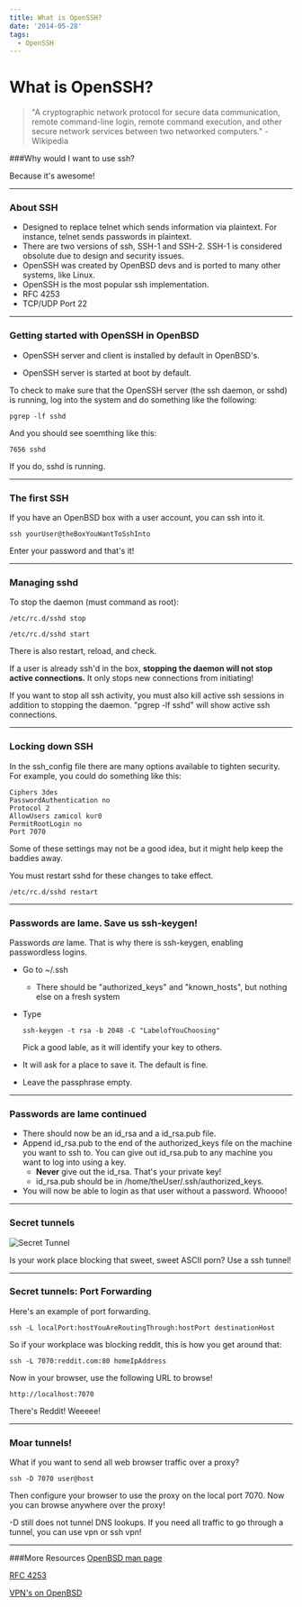 ```yaml
---
title: What is OpenSSH?
date: '2014-05-28'
tags:
  - OpenSSH
---
```


# What is OpenSSH?

>"A cryptographic network protocol for secure data communication, remote command-line login, remote command execution, and other secure network services between two networked computers." -Wikipedia


###Why would I want to use ssh?

Because it's awesome!

---

### About SSH

* Designed to replace telnet which sends information via plaintext.  For instance, telnet sends passwords in plaintext.  
* There are two versions of ssh, SSH-1 and SSH-2.  SSH-1 is considered obsolute due to design and security issues.
* OpenSSH was created by OpenBSD devs and is ported to many other systems, like Linux.
* OpenSSH is the most popular ssh implementation.  
* RFC 4253
* TCP/UDP Port 22

---

### Getting started with OpenSSH in OpenBSD


* OpenSSH server and client is installed by default in OpenBSD's.  

* OpenSSH server is started at boot by default.  

To check to make sure that the OpenSSH server (the ssh daemon, or sshd) is running, log into the system and do something like the following:

```
pgrep -lf sshd
```

And you should see soemthing like this:

```
7656 sshd
```

If you do, sshd is running.

---

### The first SSH

If you have an OpenBSD box with a user account, you can ssh into it.

```
ssh yourUser@theBoxYouWantToSshInto 
```

Enter your password and that's it!


---
### Managing sshd

To stop the daemon (must command as root):

```
/etc/rc.d/sshd stop
```

```
/etc/rc.d/sshd start
```

There is also restart, reload, and check.  

If a user is already ssh'd in the box, **stopping the daemon will not stop active connections.**  It only stops new connections from initiating!  

If you want to stop all ssh activity, you must also kill active ssh sessions in addition to stopping the daemon. "pgrep -lf sshd" will show active ssh connections.  

---

### Locking down SSH

In the ssh_config file there are many options available to tighten security. For example, you could do something like this:

```
Ciphers 3des
PasswordAuthentication no
Protocol 2 
AllowUsers zamicol kur0
PermitRootLogin no
Port 7070
```

Some of these settings may not be a good idea, but it might help keep the baddies away.  

You must restart sshd for these changes to take effect.

```
/etc/rc.d/sshd restart
```

---

### Passwords are lame. Save us ssh-keygen!

Passwords *are* lame.  That is why there is ssh-keygen, enabling passwordless logins.

* Go to ~/.ssh
    * There should be "authorized_keys" and "known_hosts", but nothing else on a fresh system
* Type
	```
	ssh-keygen -t rsa -b 2048 -C "LabelofYouChoosing"
	```
	Pick a good lable, as it will identify your key to others. 

* It will ask for a place to save it.  The default is fine. 
* Leave the passphrase empty.  

---

### Passwords are lame continued

* There should now be an id_rsa and a id_rsa.pub file.
* Append id_rsa.pub to the end of the authorized_keys file on the machine you want to ssh to.  You can give out id_rsa.pub to any machine you want to log into using a key.
    * **Never** give out the id_rsa.  That's your private key!
    * id_rsa.pub should be in /home/theUser/.ssh/authorized_keys.  
* You will now be able to login as that user without a password. Whoooo!

---

### Secret tunnels

![Secret Tunnel](http://24.media.tumblr.com/eb5a56a9082029777ee0421e34d6d6c3/tumblr_mitciedNmy1qat7jlo2_1280.png)

Is your work place blocking that sweet, sweet ASCII porn?  Use a ssh tunnel!

---

### Secret tunnels: Port Forwarding

Here's an example of port forwarding.  

```
ssh -L localPort:hostYouAreRoutingThrough:hostPort destinationHost

```

So if your workplace was blocking reddit, this is how you get around that:

```
ssh -L 7070:reddit.com:80 homeIpAddress
```

Now in your browser, use the following URL to browse!

```
http://localhost:7070
```

There's Reddit!  Weeeee!

---

### Moar tunnels!

What if you want to send all web browser traffic over a proxy?

```
ssh -D 7070 user@host 
```

Then configure your browser to use the proxy on the local port 7070.  Now you can browse anywhere over the proxy!

-D still does not tunnel DNS lookups.  If you need all traffic to go through a tunnel, you can use vpn or ssh vpn!

---


###More Resources
[OpenBSD man page](http://www.openbsd.org/cgi-bin/man.cgi?query=ssh)

[RFC 4253](http://tools.ietf.org/html/rfc4253)

[VPN's on OpenBSD](http://www.kernel-panic.it/openbsd/vpn/vpn5.html)
